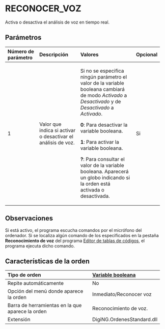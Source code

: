 # RECONOCER\_VOZ

Activa o desactiva el análisis de voz en tiempo real.

## Parámetros

<table>
  <thead>
    <tr>
      <th style="text-align:left">N&#xFA;mero de par&#xE1;metro</th>
      <th style="text-align:left">Descripci&#xF3;n</th>
      <th style="text-align:left">Valores</th>
      <th style="text-align:left">Opcional</th>
    </tr>
  </thead>
  <tbody>
    <tr>
      <td style="text-align:left">1</td>
      <td style="text-align:left">Valor que indica si activar o desactivar el an&#xE1;lisis de voz.</td>
      <td
      style="text-align:left">
        <p>Si no se especifica ning&#xFA;n par&#xE1;metro el valor de la variable
          booleana cambiar&#xE1; de modo <em>Activado</em> a <em>Desactivado</em> y de <em>Desactivado</em> a <em>Activado</em>.</p>
        <p><b>0</b>: Para desactivar la variable booleana.</p>
        <p><b>1</b>: Para activar la variable booleana.</p>
        <p><b>?</b>: Para consultar el valor de la variable booleana. Aparecer&#xE1;
          un globo indicando si la orden est&#xE1; activada o desactivada.</p>
        </td>
        <td style="text-align:left">Si</td>
    </tr>
  </tbody>
</table>

## Observaciones

Si está activo, el programa escucha comandos por el micrófono del ordenador. Si se localiza algún comando de los especificados en la pestaña **Reconocimiento de voz** del programa [Editor de tablas de códigos](EditorDeTablasDeCodigos.html), el programa ejecuta dicho comando.

## Características de la orden

| Tipo de orden | [Variable booleana]() |
| :--- | :--- |
| Repite automáticamente | No |
| Opción del menú donde aparece la orden | Inmediato/Reconocer voz |
| Barra de herramientas en la que aparece la orden | Reconocimiento de voz. |
| Extensión | DigiNG.OrdenesStandard.dll |

